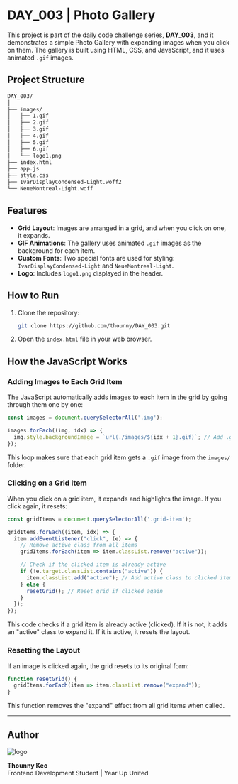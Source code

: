 
# DAY_003 | Photo Gallery

This project is part of the daily code challenge series, **DAY_003**, and it demonstrates a simple Photo Gallery with expanding images when you click on them. The gallery is built using HTML, CSS, and JavaScript, and it uses animated `.gif` images.

## Project Structure

```bash
DAY_003/
│
├── images/
│   ├── 1.gif
│   ├── 2.gif
│   ├── 3.gif
│   ├── 4.gif
│   ├── 5.gif
│   ├── 6.gif
│   └── logo1.png  
├── index.html
├── app.js
├── style.css
├── IvarDisplayCondensed-Light.woff2
└── NeueMontreal-Light.woff
```

## Features

- **Grid Layout**: Images are arranged in a grid, and when you click on one, it expands.
- **GIF Animations**: The gallery uses animated `.gif` images as the background for each item.
- **Custom Fonts**: Two special fonts are used for styling: `IvarDisplayCondensed-Light` and `NeueMontreal-Light`.
- **Logo**: Includes `logo1.png` displayed in the header.

## How to Run

1. Clone the repository:
   ```bash
   git clone https://github.com/thounny/DAY_003.git
   ```
2. Open the `index.html` file in your web browser.

## How the JavaScript Works

### Adding Images to Each Grid Item

The JavaScript automatically adds images to each item in the grid by going through them one by one:

```javascript
const images = document.querySelectorAll('.img');

images.forEach((img, idx) => {
  img.style.backgroundImage = `url(./images/${idx + 1}.gif)`; // Add .gif images
});
```
This loop makes sure that each grid item gets a `.gif` image from the `images/` folder.

### Clicking on a Grid Item

When you click on a grid item, it expands and highlights the image. If you click again, it resets:

```javascript
const gridItems = document.querySelectorAll('.grid-item');

gridItems.forEach((item, idx) => {
  item.addEventListener("click", (e) => {
    // Remove active class from all items
    gridItems.forEach(item => item.classList.remove("active"));

    // Check if the clicked item is already active
    if (!e.target.classList.contains("active")) {
      item.classList.add("active"); // Add active class to clicked item
    } else {
      resetGrid(); // Reset grid if clicked again
    }
  });
});
```

This code checks if a grid item is already active (clicked). If it is not, it adds an "active" class to expand it. If it is active, it resets the layout.

### Resetting the Layout

If an image is clicked again, the grid resets to its original form:

```javascript
function resetGrid() {
  gridItems.forEach(item => item.classList.remove("expand"));
}
```

This function removes the "expand" effect from all grid items when called.

---

## Author

![logo](https://web.archive.org/web/20091027053343/http://geocities.com/animecap/index_dwn.gif)

**Thounny Keo**  
Frontend Development Student | Year Up United